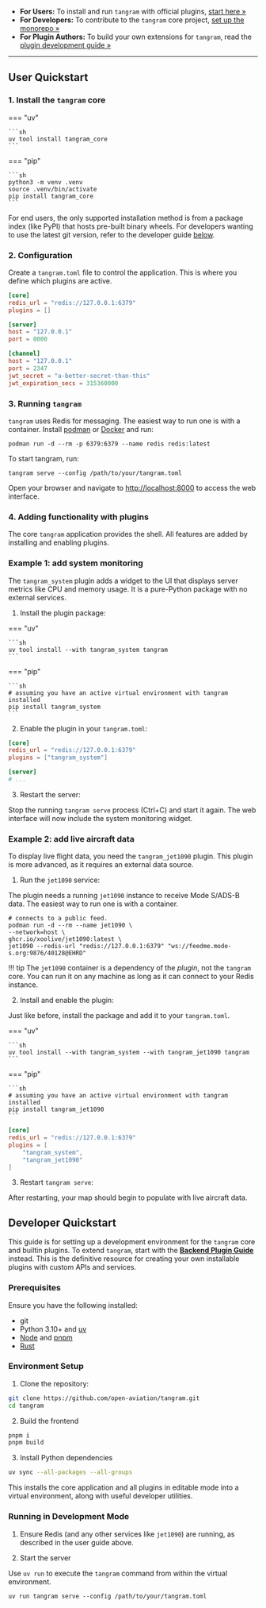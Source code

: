 - **For Users:** To install and run `tangram` with official plugins, [start here &raquo;](#user-quickstart)
- **For Developers:** To contribute to the `tangram` core project, [set up the monorepo &raquo;](#developer-quickstart)
- **For Plugin Authors:** To build your own extensions for `tangram`, read the [plugin development guide &raquo;](./plugins/backend.md)

---

## User Quickstart

### 1. Install the `tangram` core

=== "uv"

    ```sh
    uv tool install tangram_core
    ```

=== "pip"

    ```sh
    python3 -m venv .venv
    source .venv/bin/activate
    pip install tangram_core
    ```

For end users, the only supported installation method is from a package index (like PyPI) that hosts pre-built binary wheels. For developers wanting to use the latest git version, refer to the developer guide [below](#developer-quickstart).

### 2. Configuration

Create a `tangram.toml` file to control the application. This is where you define which plugins are active.

```toml
[core]
redis_url = "redis://127.0.0.1:6379"
plugins = []

[server]
host = "127.0.0.1"
port = 8000

[channel]
host = "127.0.0.1"
port = 2347
jwt_secret = "a-better-secret-than-this"
jwt_expiration_secs = 315360000
```

### 3. Running `tangram`

`tangram` uses Redis for messaging. The easiest way to run one is with a container.
Install [podman](https://podman.io/docs/installation) or [Docker](https://docs.docker.com/engine/install/) and run:

```shell
podman run -d --rm -p 6379:6379 --name redis redis:latest
```

To start tangram, run:

```shell
tangram serve --config /path/to/your/tangram.toml
```

Open your browser and navigate to <http://localhost:8000> to access the web interface.

### 4. Adding functionality with plugins

The core `tangram` application provides the shell. All features are added by installing and enabling plugins.

### Example 1: add system monitoring

The `tangram_system` plugin adds a widget to the UI that displays server metrics like CPU and memory usage. It is a pure-Python package with no external services.

1. Install the plugin package:

=== "uv"

    ```sh
    uv tool install --with tangram_system tangram
    ```

=== "pip"

    ```sh
    # assuming you have an active virtual environment with tangram installed
    pip install tangram_system
    ```

2. Enable the plugin in your `tangram.toml`:

```toml hl_lines="3"
[core]
redis_url = "redis://127.0.0.1:6379"
plugins = ["tangram_system"]

[server]
# ...
```

3. Restart the server:

Stop the running `tangram serve` process (Ctrl+C) and start it again. The web interface will now include the system monitoring widget.

### Example 2: add live aircraft data

To display live flight data, you need the `tangram_jet1090` plugin. This plugin is more advanced, as it requires an external data source.

1. Run the `jet1090` service:

The plugin needs a running `jet1090` instance to receive Mode S/ADS-B data. The easiest way to run one is with a container.

```shell
# connects to a public feed.
podman run -d --rm --name jet1090 \
--network=host \
ghcr.io/xoolive/jet1090:latest \
jet1090 --redis-url "redis://127.0.0.1:6379" "ws://feedme.mode-s.org:9876/40128@EHRD"
```
!!! tip
    The `jet1090` container is a dependency of the *plugin*, not the `tangram` core. You can run it on any machine as long as it can connect to your Redis instance.

2. Install and enable the plugin:

Just like before, install the package and add it to your `tangram.toml`.

=== "uv"

    ```sh
    uv tool install --with tangram_system --with tangram_jet1090 tangram
    ```

=== "pip"

    ```sh
    # assuming you have an active virtual environment with tangram installed
    pip install tangram_jet1090
    ```

```toml hl_lines="4"
[core]
redis_url = "redis://127.0.0.1:6379"
plugins = [
    "tangram_system",
    "tangram_jet1090"
]
```

3. Restart `tangram serve`:

After restarting, your map should begin to populate with live aircraft data.

## Developer Quickstart

This guide is for setting up a development environment for the `tangram` core and builtin plugins.
To extend `tangram`, start with the [**Backend Plugin Guide**](./plugins/backend.md) instead. This is the definitive resource for creating your own installable plugins with custom APIs and services.

### Prerequisites

Ensure you have the following installed:

- git
- Python 3.10+ and [uv](https://docs.astral.sh/uv/getting-started/installation/)
- [Node](https://nodejs.org/) and [pnpm](https://pnpm.io/)
- [Rust](https://www.rust-lang.org/tools/install)

<!-- TODO clarify what how exactly is the frontend installed - does it support HMR? -->

### Environment Setup

1. Clone the repository:

```sh
git clone https://github.com/open-aviation/tangram.git
cd tangram
```

2. Build the frontend

```sh
pnpm i
pnpm build
```

3. Install Python dependencies

```sh
uv sync --all-packages --all-groups
```
This installs the core application and all plugins in editable mode into a virtual environment, along with useful developer utilities.

### Running in Development Mode

1. Ensure Redis (and any other services like `jet1090`) are running, as described in the user guide above.

2. Start the server

Use `uv run` to execute the `tangram` command from within the virtual environment.

```shell
uv run tangram serve --config /path/to/your/tangram.toml
```